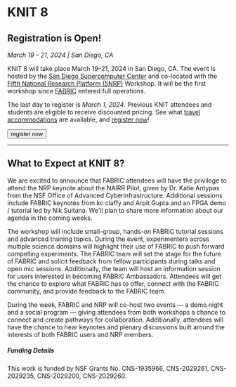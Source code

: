 # KNIT 8

## Registration is Open!

_March 19 – 21, 2024 | San Diego, CA_
 
KNIT 8 will take place March 19–21, 2024 in San Diego, CA. The event is hosted by the [San Diego Supercomputer Center](https://www.sdsc.edu/) and co-located with the [Fifth National Research Platform (5NRP)](https://nationalresearchplatform.org/) Workshop. It will be the first workshop since [FABRIC](https://fabric-testbed.net) entered full operations.

The last day to register is _March 1, 2024_.
Previous KNIT attendees and students are eligible to receive discounted pricing.
See what [travel accommodations](/travel) are available,
and [register now](/register)!

<button linkTo="/registration" center="true">register now</button>

---

## What to Expect at KNIT 8?

We are excited to announce that FABRIC attendees will have the privilege to attend the NRP keynote about the NAIRR Pilot, given by Dr. Katie Antypas from the NSF Office of Advanced Cyberinfrastructure. Additional sessions include FABRIC keynotes from kc claffy and Arpit Gupta and an FPGA demo / tutorial led by Nik Sultana. We'll plan to share more information about our agenda in the coming weeks.

The workshop will include small-group, hands-on FABRIC tutorial sessions and advanced training topics. During the event, experimenters across multiple science domains will highlight their use of FABRIC to push forward compelling experiments. The FABRIC team will set the stage for the future of FABRIC and solicit feedback from fellow participants during talks and open mic sessions. Additionally, the team will host an information session for users interested in becoming FABRIC Ambassadors. Attendees will get the chance to explore what FABRIC has to offer, connect with the FABRIC community, and provide feedback to the FABRIC team.

During the week, FABRIC and NRP will co-host two events — a demo night and a social program — giving attendees from both workshops a chance to connect and create pathways for collaboration. Additionally, attendees will have the chance to hear keynotes and plenary discussions built around the interests of both FABRIC users and NRP members.

##### Funding Details

This work is funded by NSF Grants No. CNS-1935966, CNS-2029261, CNS-2029235, CNS-2029200, CNS-2029260.

